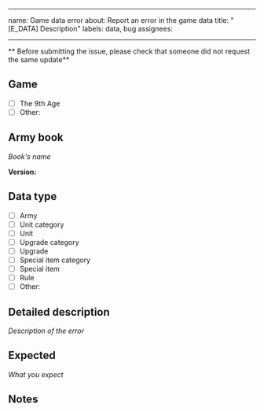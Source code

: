 ---
name: Game data error
about: Report an error in the game data
title: "[E_DATA] Description"
labels: data, bug
assignees: 

___

** Before submitting the issue, please check that someone did not request the same update**

## Game
- [ ] The 9th Age
- [ ] Other:

## Army book
*Book's name*

**Version:**

## Data type
- [ ] Army
- [ ] Unit category
- [ ] Unit
- [ ] Upgrade category
- [ ] Upgrade
- [ ] Special item category
- [ ] Special item
- [ ] Rule
- [ ] Other:

## Detailed description
*Description of the error*

## Expected
*What you expect*

## Notes
